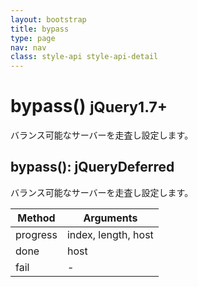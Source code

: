 ```yaml
---
layout: bootstrap
title: bypass
type: page
nav: nav
class: style-api style-api-detail
---
```


# bypass() <small><span class="label label-primary">jQuery1.7+</span></small>
バランス可能なサーバーを走査し設定します。

## bypass(): jQueryDeferred
バランス可能なサーバーを走査し設定します。

Method|Arguments
------|---------
progress|index, length, host
done|host
fail|-
